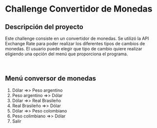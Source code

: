 
<h1>Challenge Convertidor de Monedas</h1>

<h2>Descripción del proyecto</h2>
<p>Este challenge consiste en un convertidor de monedas. Se utilizó la API Exchange Rate para poder realizar los diferentes tipos de cambios de monedas. El usuario puede elegir que tipo de cambio quiere realizar eligiendo una opción del menú que proporciona el programa.</p>
<br>
<h2>Menú conversor de monedas</h2>
<ol>
<li> Dólar =>> Peso argentino </li>
<li> Peso argentino =>> Dólar</li>
<li> Dólar =>> Real Brasileño </li>
<li> Real Brasileño =>> Dólar </li>
<li> Dólar =>> Peso colombiano </li>
<li> Peso colimbiano =>> Dólar </li>
<li> Salir
</ol>
